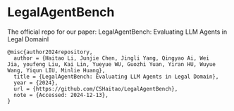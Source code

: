 # LegalAgentBench
The official repo for our paper: LegalAgentBench: Evaluating LLM Agents in Legal Domainl


```
@misc{author2024repository,
  author = {Haitao Li, Junjie Chen, Jingli Yang, Qingyao Ai, Wei Jia, youfeng Liu, Kai Lin, Yueyue WU, Guozhi Yuan, Yiran HU, Wuyue Wang, Yiqun LIU, Minlie Huang},
  title = {LegalAgentBench: Evaluating LLM Agents in Legal Domain},
  year = {2024},
  url = {https://github.com/CSHaitao/LegalAgentBench},
  note = {Accessed: 2024-12-13},
}
```
